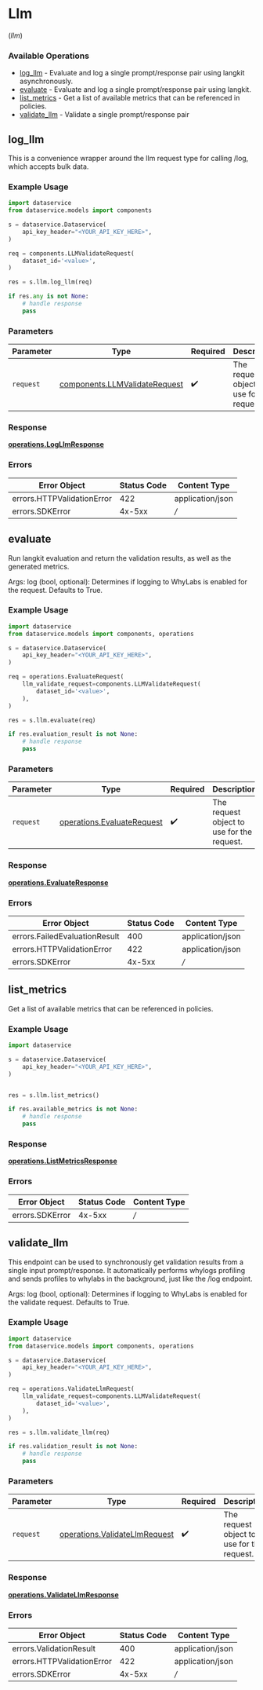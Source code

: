 # Llm
(*llm*)

### Available Operations

* [log_llm](#log_llm) - Evaluate and log a single prompt/response pair using langkit asynchronously.
* [evaluate](#evaluate) - Evaluate and log a single prompt/response pair using langkit.
* [list_metrics](#list_metrics) - Get a list of available metrics that can be referenced in policies.
* [validate_llm](#validate_llm) - Validate a single prompt/response pair

## log_llm

This is a convenience wrapper around the llm request type for calling /log, which accepts bulk data.

### Example Usage

```python
import dataservice
from dataservice.models import components

s = dataservice.Dataservice(
    api_key_header="<YOUR_API_KEY_HERE>",
)

req = components.LLMValidateRequest(
    dataset_id='<value>',
)

res = s.llm.log_llm(req)

if res.any is not None:
    # handle response
    pass

```

### Parameters

| Parameter                                                                      | Type                                                                           | Required                                                                       | Description                                                                    |
| ------------------------------------------------------------------------------ | ------------------------------------------------------------------------------ | ------------------------------------------------------------------------------ | ------------------------------------------------------------------------------ |
| `request`                                                                      | [components.LLMValidateRequest](../../models/components/llmvalidaterequest.md) | :heavy_check_mark:                                                             | The request object to use for the request.                                     |


### Response

**[operations.LogLlmResponse](../../models/operations/logllmresponse.md)**
### Errors

| Error Object               | Status Code                | Content Type               |
| -------------------------- | -------------------------- | -------------------------- |
| errors.HTTPValidationError | 422                        | application/json           |
| errors.SDKError            | 4x-5xx                     | */*                        |

## evaluate

Run langkit evaluation and return the validation results, as well as the generated metrics.

Args:
    log (bool, optional): Determines if logging to WhyLabs is enabled for the request. Defaults to True.

### Example Usage

```python
import dataservice
from dataservice.models import components, operations

s = dataservice.Dataservice(
    api_key_header="<YOUR_API_KEY_HERE>",
)

req = operations.EvaluateRequest(
    llm_validate_request=components.LLMValidateRequest(
        dataset_id='<value>',
    ),
)

res = s.llm.evaluate(req)

if res.evaluation_result is not None:
    # handle response
    pass

```

### Parameters

| Parameter                                                                | Type                                                                     | Required                                                                 | Description                                                              |
| ------------------------------------------------------------------------ | ------------------------------------------------------------------------ | ------------------------------------------------------------------------ | ------------------------------------------------------------------------ |
| `request`                                                                | [operations.EvaluateRequest](../../models/operations/evaluaterequest.md) | :heavy_check_mark:                                                       | The request object to use for the request.                               |


### Response

**[operations.EvaluateResponse](../../models/operations/evaluateresponse.md)**
### Errors

| Error Object                  | Status Code                   | Content Type                  |
| ----------------------------- | ----------------------------- | ----------------------------- |
| errors.FailedEvaluationResult | 400                           | application/json              |
| errors.HTTPValidationError    | 422                           | application/json              |
| errors.SDKError               | 4x-5xx                        | */*                           |

## list_metrics

Get a list of available metrics that can be referenced in policies.

### Example Usage

```python
import dataservice

s = dataservice.Dataservice(
    api_key_header="<YOUR_API_KEY_HERE>",
)


res = s.llm.list_metrics()

if res.available_metrics is not None:
    # handle response
    pass

```


### Response

**[operations.ListMetricsResponse](../../models/operations/listmetricsresponse.md)**
### Errors

| Error Object    | Status Code     | Content Type    |
| --------------- | --------------- | --------------- |
| errors.SDKError | 4x-5xx          | */*             |

## validate_llm

This endpoint can be used to synchronously get validation results from a single input
prompt/response. It automatically performs whylogs profiling and sends profiles to
whylabs in the background, just like  the /log endpoint.

Args:
    log (bool, optional): Determines if logging to WhyLabs is enabled for the validate request. Defaults to True.

### Example Usage

```python
import dataservice
from dataservice.models import components, operations

s = dataservice.Dataservice(
    api_key_header="<YOUR_API_KEY_HERE>",
)

req = operations.ValidateLlmRequest(
    llm_validate_request=components.LLMValidateRequest(
        dataset_id='<value>',
    ),
)

res = s.llm.validate_llm(req)

if res.validation_result is not None:
    # handle response
    pass

```

### Parameters

| Parameter                                                                      | Type                                                                           | Required                                                                       | Description                                                                    |
| ------------------------------------------------------------------------------ | ------------------------------------------------------------------------------ | ------------------------------------------------------------------------------ | ------------------------------------------------------------------------------ |
| `request`                                                                      | [operations.ValidateLlmRequest](../../models/operations/validatellmrequest.md) | :heavy_check_mark:                                                             | The request object to use for the request.                                     |


### Response

**[operations.ValidateLlmResponse](../../models/operations/validatellmresponse.md)**
### Errors

| Error Object               | Status Code                | Content Type               |
| -------------------------- | -------------------------- | -------------------------- |
| errors.ValidationResult    | 400                        | application/json           |
| errors.HTTPValidationError | 422                        | application/json           |
| errors.SDKError            | 4x-5xx                     | */*                        |
